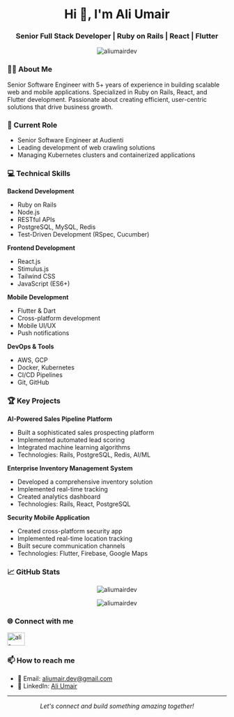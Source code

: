 <h1 align="center">Hi 👋, I'm Ali Umair</h1>
<h3 align="center">Senior Full Stack Developer | Ruby on Rails | React | Flutter</h3>

<p align="center">
  <img src="https://komarev.com/ghpvc/?username=aliumairdev&label=Profile%20views&color=0e75b6&style=flat" alt="aliumairdev" />
</p>

### 👨‍💻 About Me
Senior Software Engineer with 5+ years of experience in building scalable web and mobile applications. Specialized in Ruby on Rails, React, and Flutter development. Passionate about creating efficient, user-centric solutions that drive business growth.

### 🚀 Current Role
- Senior Software Engineer at Audienti
- Leading development of web crawling solutions
- Managing Kubernetes clusters and containerized applications

### 💻 Technical Skills

**Backend Development**
- Ruby on Rails
- Node.js
- RESTful APIs
- PostgreSQL, MySQL, Redis
- Test-Driven Development (RSpec, Cucumber)

**Frontend Development**
- React.js
- Stimulus.js
- Tailwind CSS
- JavaScript (ES6+)

**Mobile Development**
- Flutter & Dart
- Cross-platform development
- Mobile UI/UX
- Push notifications

**DevOps & Tools**
- AWS, GCP
- Docker, Kubernetes
- CI/CD Pipelines
- Git, GitHub

### 🏆 Key Projects

**AI-Powered Sales Pipeline Platform**
- Built a sophisticated sales prospecting platform
- Implemented automated lead scoring
- Integrated machine learning algorithms
- Technologies: Rails, PostgreSQL, Redis, AI/ML

**Enterprise Inventory Management System**
- Developed a comprehensive inventory solution
- Implemented real-time tracking
- Created analytics dashboard
- Technologies: Rails, React, PostgreSQL

**Security Mobile Application**
- Created cross-platform security app
- Implemented real-time location tracking
- Built secure communication channels
- Technologies: Flutter, Firebase, Google Maps

### 📈 GitHub Stats

<p align="center">
  <img src="https://github-readme-stats.vercel.app/api?username=aliumairdev&show_icons=true&theme=radical" alt="aliumairdev" />
</p>

<p align="center">
  <img src="https://github-readme-streak-stats.herokuapp.com/?user=aliumairdev&theme=radical" alt="aliumairdev" />
</p>

### 🌐 Connect with me
<p align="left">
<a href="https://linkedin.com/in/ali-umair-a138a21bb" target="blank">
  <img align="center" src="https://raw.githubusercontent.com/rahuldkjain/github-profile-readme-generator/master/src/images/icons/Social/linked-in-alt.svg" alt="ali-umair" height="30" width="40" />
</a>
</p>

### 📫 How to reach me
- 📧 Email: aliumair.dev@gmail.com
- 💼 LinkedIn: [Ali Umair](https://www.linkedin.com/in/ali-umair-a138a21bb/)

---

<p align="center">
  <i>Let's connect and build something amazing together!</i>
</p>
